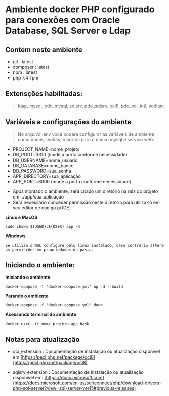 # Ambiente docker PHP configurado para conexões com Oracle Database, SQL Server e Ldap

## Contem neste ambiente
- git : latest
- composer : latest
- npm : latest
- php 7.4-fpm

## Extensções habilitadas:
> ldap, mysql, pdo_mysql, sqlsrv, pdo_sqlsrv, oci8, pdo_oci, intl, sodium

## Variáveis e configurações do ambiente
> No arquivo .env você podera configurar as variáveis de ambiente como nome, senhas, e portas para o banco mysql e servico web:

- PROJECT_NAME=nome_projeto
- DB_PORT=3310 (mude a porta conforme necessidade)
- DB_USERNAME=nome_usuario
- DB_DATABASE=nome_banco
- DB_PASSWORD=sua_senha
- APP_DIRECTORY=sua_aplicação
- APP_PORT=8000 (mude a porta conforme necessidade)


* Após montado o ambiente, será criado um diretório na raiz do projeto em: ./app/sua_aplicação
* Será necessário conceder permissão neste diretório para utiliza-lo em seu editor de codigo pi IDE.


**Linux e MacOS**
````
sudo chown ${USER}:${USER} app -R
````

**Windows**
````
Se utiliza o WSL configure pelo linux instalado, caso contrário altere as permisções em propriedades da pasta.
````


## Iniciando o ambiente:
**Iniciando o ambiente**
```
docker-compose -f "docker-compose.yml" up -d --build
```

**Parando o ambiente**
````
docker-compose -f "docker-compose.yml" down
````

**Acessando terminal do ambiente**
````
docker exec -it nome_projeto-app bash
````


## Notas para atualização
* oci_extension : Documentação de instalação ou atualização disponível em [https://pecl.php.net/package/oci8](https://pecl.php.net/package/oci8)

* sqlsrv_extension : Documentação de instalação ou atualização disponível em: [https://docs.microsoft.com](https://docs.microsoft.com/en-us/sql/connect/php/download-drivers-php-sql-server?view=sql-server-ver15#previous-releases)